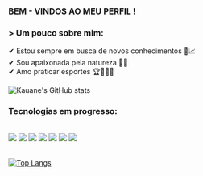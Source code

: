 ### BEM - VINDOS AO MEU PERFIL !
### > Um pouco sobre mim:<br/>
✔ Estou sempre em busca de novos conhecimentos 🚀📈 <br/>
✔ Sou apaixonada pela natureza 🌲🦋 <br/>
✔ Amo praticar esportes 🏆🥊🏊‍♀️ <br/>

![Kauane's GitHub stats](https://github-readme-stats.vercel.app/api?username=Kauanedev&show_icons=true&theme=radical)




### Tecnologias em progresso:
<div style = "display: inline_block"><br/>
  <img src = "https://img.shields.io/badge/Python-14354C?style=for-the-badge&logo=python&logoColor=white"/>  
  <img src = "https://img.shields.io/badge/JavaScript-323330?style=for-the-badge&logo=javascript&logoColor=F7DF1E"/>
  <img src = "https://img.shields.io/badge/Node.js-43853D?style=for-the-badge&logo=node.js&logoColor=white"/>
  <img src = "https://img.shields.io/badge/MySQL-00000F?style=for-the-badge&logo=mysql&logoColor=white"/>
  <img src= "https://img.shields.io/badge/HTML5-E34F26?style=for-the-badge&logo=html5&logoColor=white"/>
  <img src= "https://img.shields.io/badge/CSS3-1572B6?style=for-the-badge&logo=css3&logoColor=white"/>
  <img src= "https://img.shields.io/badge/React-20232A?style=for-the-badge&logo=react&logoColor=61DAFB"/>

<div><br/>


[![Top Langs](https://github-readme-stats.vercel.app/api/top-langs/?username=Kauanedev&layout=donut)](https://github.com/Kauanedev/github-readme-stats)


